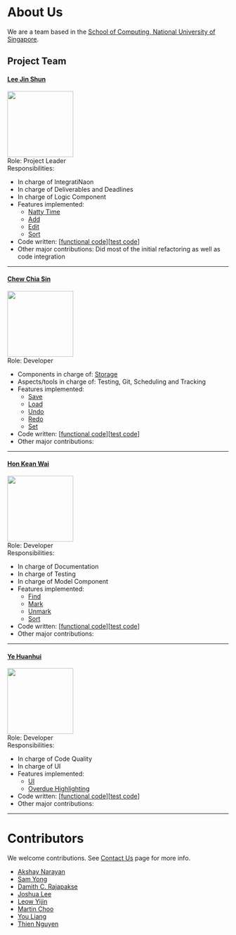 # About Us

We are a team based in the [School of Computing, National University of Singapore](http://www.comp.nus.edu.sg).

## Project Team




#### [Lee Jin Shun](http://github.com/jinshunlee)
<img src="images/jinshunlee.png" width="150"><br>
Role: Project Leader <br>
Responsibilities:
* In charge of IntegratiNaon
* In charge of Deliverables and Deadlines
* In charge of Logic Component
* Features implemented:
   * [Natty Time](https://cs2103jan2017-w14-b3.github.io/main/docs/UserGuide.html#4-features)
   * [Add](https://cs2103jan2017-w14-b3.github.io/main/docs/UserGuide.html#4-features)
   * [Edit](https://cs2103jan2017-w14-b3.github.io/main/docs/UserGuide.html#4-features)
   * [Sort](https://cs2103jan2017-w14-b3.github.io/main/docs/UserGuide.html#4-features)
* Code written: [[functional code](https://github.com/CS2103JAN2017-W14-B3/main/blob/master/collated/main/A0146809W.md)][[test code](https://github.com/CS2103JAN2017-W14-B3/main/blob/master/collated/test/A0146809W.md)]
* Other major contributions: Did most of the initial refactoring as well as code integration

-----

#### [Chew Chia Sin](http://github.com/Fyelight)
<img src="images/fyelight.png" width="150"><br>
Role: Developer <br>
* Components in charge of: [Storage](https://github.com/se-edu/addressbook-level4/blob/master/docs/DeveloperGuide.md#storage-component)
* Aspects/tools in charge of: Testing, Git, Scheduling and Tracking
* Features implemented:
   * [Save](https://cs2103jan2017-w14-b3.github.io/main/docs/UserGuide.html#4-features)
   * [Load](https://cs2103jan2017-w14-b3.github.io/main/docs/UserGuide.html#4-features)
   * [Undo](https://cs2103jan2017-w14-b3.github.io/main/docs/UserGuide.html#4-features)
   * [Redo](https://cs2103jan2017-w14-b3.github.io/main/docs/UserGuide.html#4-features)
   * [Set](https://cs2103jan2017-w14-b3.github.io/main/docs/UserGuide.html#4-features)
* Code written: [[functional code](https://github.com/CS2103JAN2017-W14-B3/main/blob/master/collated/main/A0138909R.md)][[test code](https://github.com/CS2103JAN2017-W14-B3/main/blob/master/collated/test/A0138909R.md)]
* Other major contributions:


-----

#### [Hon Kean Wai](http://github.com/drtrifle)
<img src="images/drtrifle.png" width="150"><br>
Role: Developer <br>
Responsibilities:
* In charge of Documentation
* In charge of Testing
* In charge of Model Component
* Features implemented:
   * [Find](https://cs2103jan2017-w14-b3.github.io/main/docs/UserGuide.html#4-features)
   * [Mark](https://cs2103jan2017-w14-b3.github.io/main/docs/UserGuide.html#4-features)
   * [Unmark](https://cs2103jan2017-w14-b3.github.io/main/docs/UserGuide.html#4-features)
   * [Sort](https://cs2103jan2017-w14-b3.github.io/main/docs/UserGuide.html#4-features)
* Code written: [[functional code](https://github.com/CS2103JAN2017-W14-B3/main/blob/master/collated/main/A0139399J.md)][[test code](https://github.com/CS2103JAN2017-W14-B3/main/blob/master/collated/test/A0139399J.md)]
* Other major contributions:

-----

#### [Ye Huanhui](https://github.com/yexiexie)
<img src="images/yexiexie.png" width="150"><br>
Role: Developer <br>
Responsibilities:
* In charge of Code Quality
* In charge of UI
* Features implemented:
   * [UI](https://cs2103jan2017-w14-b3.github.io/main/docs/UserGuide.html#4-features)
   * [Overdue Highlighting](https://cs2103jan2017-w14-b3.github.io/main/docs/UserGuide.html#4-features)
* Code written: [[functional code](https://github.com/CS2103JAN2017-W14-B3/main/blob/master/collated/main/A0160076L.md)][[test code](https://github.com/CS2103JAN2017-W14-B3/main/blob/master/collated/test/A0160076L.md)]
* Other major contributions:

-----

# Contributors

We welcome contributions. See [Contact Us](ContactUs.md) page for more info.

* [Akshay Narayan](https://github.com/se-edu/addressbook-level4/pulls?q=is%3Apr+author%3Aokkhoy)
* [Sam Yong](https://github.com/se-edu/addressbook-level4/pulls?q=is%3Apr+author%3Amauris)
* [Damith C. Rajapakse](https://github.com/nus-cs2103-AY1617S2/addressbook-level4)
* [Joshua Lee](https://github.com/nus-cs2103-AY1617S2/addressbook-level4)
* [Leow Yijin](https://github.com/nus-cs2103-AY1617S2/addressbook-level4)
* [Martin Choo](https://github.com/nus-cs2103-AY1617S2/addressbook-level4)
* [You Liang](https://github.com/nus-cs2103-AY1617S2/addressbook-level4)
* [Thien Nguyen](https://github.com/nus-cs2103-AY1617S2/addressbook-level4)
